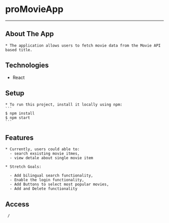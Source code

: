   # proMovieApp
  * * * *

  ## About The App

    * The application allows users to fetch movie data from the Movie API based title. 
  

  ## Technologies

   * React
  

  ## Setup

    * To run this project, install it locally using npm:
    ```
    $ npm install
    $ npm start
    ```
  
  ## Features

    * Currently, users could able to:
      - search exsisting movie itmes,
      - view detale about single movie item
   
    * Stretch Goals:
    
      - Add bilingual search functionality,
      - Enable the login functionality,
      - Add Buttons to select most popular movies,
      - Add and Delete functionality
    
   ## Access
  
     /
  




